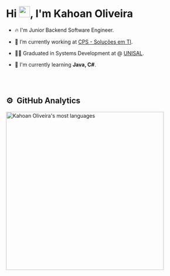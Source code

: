 <h1 align="left">Hi <img src="https://raw.githubusercontent.com/kaueMarques/kaueMarques/master/hi.gif" height="30px">, I'm Kahoan Oliveira</h1>

- 🔥 I'm Junior Backend Software Engineer.

- 🔭 I’m currently working at [CPS - Soluções em TI](http://www.cpsti.com.br).

- 🧑‍🎓 Graduated in Systems Development at @ [UNISAL](https://unisal.br).

- 💬 I'm currently learning **Java, C#**.

<br><br>
## ⚙️ &nbsp;GitHub Analytics
<p align="left">
<img width="430em" src="https://github-readme-stats.vercel.app/api/top-langs/?username=KahoanOliveira&layout=compact&theme=tokyonight" alt="Kahoan Oliveira's most languages"/>
</p>

<br><br>
<!--
## Contact

<p align="left" style="background:yellow">
<a href="https://www.linkedin.com/in/kahoan-oliveira/" target="_blank">
  <img align="center" src="https://img.shields.io/badge/-maykbrito-05122A?style=flat&logo=linkedin" alt="linkedin"/>
</a>
<a href="https://www.instagram.com/_kgoliveira/" target="_blank">
 <img align="center" src="https://img.shields.io/badge/?style=flat&logo=instagram" alt="instagram"/>
</a>
</p>
-->
